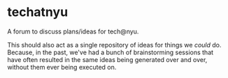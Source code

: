 techatnyu
=========

A forum to discuss plans/ideas for tech@nyu. 

This should also act as a single repository of ideas for things we *could* do. Because, in the past, we've had a bunch of brainstorming sessions that have often resulted in the same ideas being generated over and over, without them ever being executed on.
